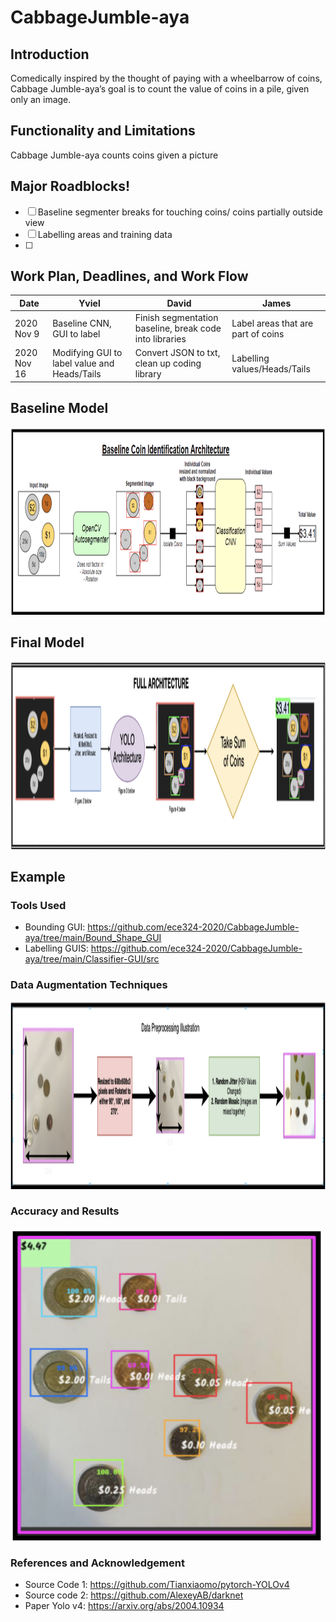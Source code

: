 # CabbageJumble-aya

## Introduction
Comedically inspired by the thought of paying with a wheelbarrow of coins, Cabbage Jumble-aya’s goal is to count the value of coins in a pile, given only an image. 

## Functionality and Limitations
Cabbage Jumble-aya counts coins given a picture

### 

## Major Roadblocks!
-[ ] Baseline segmenter breaks for touching coins/ coins partially outside view
-[ ] Labelling areas and training data
-[ ] 

## Work Plan, Deadlines, and Work Flow
|Date|Yviel|David|James|
|---|---|---|---|
|2020 Nov 9|Baseline CNN, GUI to label|Finish segmentation baseline, break code into libraries|Label areas that are part of coins|
|2020 Nov 16|Modifying GUI to label value and Heads/Tails|Convert JSON to txt, clean up coding library|Labelling values/Heads/Tails|

## Baseline Model
<img src = "https://github.com/ece324-2020/CabbageJumble-aya/blob/main/Images/baseline.png" width = "1000" height = "300">


## Final Model
<img src = "https://github.com/ece324-2020/CabbageJumble-aya/blob/main/Images/Full_arc.png" width = "1000" height = "300">

## Example 


### Tools Used
- Bounding GUI: https://github.com/ece324-2020/CabbageJumble-aya/tree/main/Bound_Shape_GUI
- Labelling GUIS: https://github.com/ece324-2020/CabbageJumble-aya/tree/main/Classifier-GUI/src

### Data Augmentation Techniques
<img src = "https://github.com/ece324-2020/CabbageJumble-aya/blob/main/Images/DataProc.png" width = "1000" height = "300">

### Accuracy and Results
<img src =  "https://github.com/ece324-2020/CabbageJumble-aya/blob/main/Images/Example.png" width = "500" height = "500">


### References and Acknowledgement
- Source Code 1: https://github.com/Tianxiaomo/pytorch-YOLOv4
- Source code 2: https://github.com/AlexeyAB/darknet
- Paper Yolo v4: https://arxiv.org/abs/2004.10934

